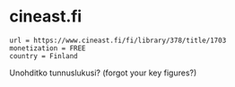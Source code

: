 # cineast.fi

~~~
url = https://www.cineast.fi/fi/library/378/title/1703
monetization = FREE
country = Finland
~~~

Unohditko tunnuslukusi? (forgot your key figures?)
